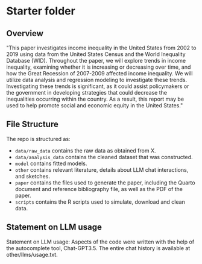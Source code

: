 # Starter folder

## Overview

"This paper investigates income inequality in the United States from 2002 to 2019 using data from the United States Census and the World Inequality Database (WID). Throughout the paper, we will explore trends in income inequality, examining whether it is increasing or decreasing over time, and how the Great Recession of 2007-2009 affected income inequality. We will utilize data analysis and regression modeling to investigate these trends. Investigating these trends is significant, as it could assist policymakers or the government in developing strategies that could decrease the inequalities occurring within the country. As a result, this report may be used to help promote social and economic equity in the United States."

## File Structure

The repo is structured as:

-   `data/raw_data` contains the raw data as obtained from X.
-   `data/analysis_data` contains the cleaned dataset that was constructed.
-   `model` contains fitted models. 
-   `other` contains relevant literature, details about LLM chat interactions, and sketches.
-   `paper` contains the files used to generate the paper, including the Quarto document and reference bibliography file, as well as the PDF of the paper. 
-   `scripts` contains the R scripts used to simulate, download and clean data.


## Statement on LLM usage

Statement on LLM usage: Aspects of the code were written with the help of the autocomplete tool, Chat-GPT3.5. The entire chat history is available at other/llms/usage.txt.
